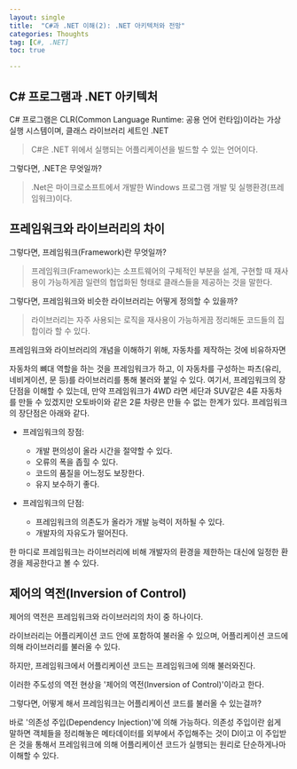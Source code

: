 ```yaml
---
layout: single
title:  "C#과 .NET 이해(2): .NET 아키텍처와 전망"
categories: Thoughts
tag: [C#, .NET]
toc: true

---
```


## C# 프로그램과 .NET 아키텍처

C# 프로그램은 CLR(Common Language Runtime: 공용 언어 런타임)이라는 가상 실행 시스템이며, 클래스 라이브러리 세트인 .NET

> C#은 .NET 위에서 실행되는 어플리케이션을 빌드할 수 있는 언어이다.
>



그렇다면, .NET은 무엇일까? 

> .Net은 마이크로소프트에서 개발한 Windows 프로그램 개발 및 실행환경(프레임워크)이다.





## 프레임워크와 라이브러리의 차이

그렇다면, 프레임워크(Framework)란 무엇일까? 

> 프레임워크(Framework)는 소프트웨어의 구체적인 부분을 설계, 구현할 때 재사용이 가능하게끔 일련의 협업화된 형태로 클래스들을 제공하는 것을 말한다.



그렇다면, 프레임워크와 비슷한 라이브러리는 어떻게 정의할 수 있을까?

> 라이브러리는 자주 사용되는 로직을 재사용이 가능하게끔 정리해둔 코드들의 집합이라 할 수 있다.



프레임워크와 라이브러리의 개념을 이해하기 위해, 자동차를 제작하는 것에 비유하자면

자동차의 뼈대 역할을 하는 것을 프레임워크가 하고, 이 자동차를 구성하는 파츠(유리, 네비게이션, 문 등)를 라이브러리를 통해 불러와 붙일 수 있다. 여기서, 프레임워크의 장단점을 이해할 수 있는데, 만약 프레임워크가 4WD 라면 세단과 SUV같은 4륜 자동차를 만들 수 있겠지만 오토바이와 같은 2륜 차량은 만들 수 없는 한계가 있다. 프레임워크의 장단점은 아래와 같다.



- 프레임워크의 장점:
  - 개발 편의성이 올라 시간을 절약할 수 있다.
  - 오류의 폭을 좁힐 수 있다.
  - 코드의 품질을 어느정도 보장한다.
  - 유지 보수하기 좋다.



- 프레임워크의 단점:
  - 프레임워크의 의존도가 올라가 개발 능력이 저하될 수 있다.
  - 개발자의 자유도가 떨어진다.



한 마디로 프레임워크는 라이브러리에 비해 개발자의 환경을 제한하는 대신에 일정한 환경을 제공한다고 볼 수 있다.





## 제어의 역전(Inversion of Control)

제어의 역전은 프레임워크와 라이브러리의 차이 중 하나이다.

라이브러리는 어플리케이션 코드 안에 포함하여 불러올 수 있으며, 어플리케이션 코드에 의해 라이브러리를 불러올 수 있다.

하지만, 프레임워크에서 어플리케이션 코드는 프레임워크에 의해 불러와진다.



이러한 주도성의 역전 현상을 '제어의 역전(Inversion of Control)'이라고 한다.

그렇다면, 어떻게 해서 프레임워크는 어플리케이션 코드를 불러올 수 있는걸까? 

바로 '의존성 주입(Dependency Injection)'에 의해 가능하다. 의존성 주입이란 쉽게 말하면 객체들을 정리해놓은 메타데이터를 외부에서 주입해주는 것이 DI이고 이 주입받은 것을 통해서 프레임워크에 의해 어플리케이션 코드가 실행되는 원리로 단순하게나마 이해할 수 있다.